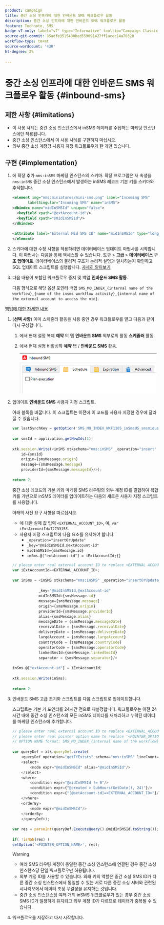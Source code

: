 ```yaml
---
product: campaign
title: 중간 소싱 인프라에 대한 인바운드 SMS 워크플로우 활동
description: 중간 소싱 인프라에 대한 인바운드 SMS 워크플로우 활동
feature: Technote, SMS
badge-v7-only: label="v7" type="Informative" tooltip="Campaign Classic v7에만 적용"
source-git-commit: 85adfe3515480bed559091427ff1acec14a70320
workflow-type: tm+mt
source-wordcount: '430'
ht-degree: 2%

---
```


# 중간 소싱 인프라에 대한 인바운드 SMS 워크플로우 활동 {#inbound-sms}

## 제한 사항 {#limitations}

* 이 사용 사례는 중간 소싱 인스턴스에서 inSMS 데이터를 수집하는 마케팅 인스턴스에만 적용됩니다.
* 중간 소싱 인스턴스에서 이 사용 사례를 구현하지 마십시오.
* 외부 중간 소싱 계정당 사용자 지정 워크플로우가 한 개만 있습니다.

## 구현 {#implementation}

1. 에 확장 추가 `nms:inSMS` 마케팅 인스턴스의 스키마. 확장 프로그램은 새 속성을 `nms:inSMS` 중간 소싱 인스턴스에서 발생하는 inSMS 레코드 기본 키를 스키마와 추적합니다.

   ```xml
   <element img="nms:miniatures/mini-sms.png" label="Incoming SMS"
          labelSingular="Incoming SMS" name="inSMS">
   <dbindex name="midInSMSId" unique="false">
     <keyfield xpath="@extAccount-id"/>
     <keyfield xpath="@midInSMSId"/>
   </dbindex>
   
   <attribute label="External Mid SMS ID" name="midInSMSId" type="long"/>
   </element>
   ```

1. 스키마에 대한 수정 사항을 적용하려면 데이터베이스 업데이트 마법사를 시작합니다. 이 마법사는 다음을 통해 액세스할 수 있습니다. **도구** > **고급** > **데이터베이스 구조 업데이트**. 데이터베이스의 물리적 구조가 논리적 설명과 일치하는지 확인하고 SQL 업데이트 스크립트를 실행합니다. [자세히 알아보기](../../configuration/using/updating-the-database-structure.md)

1. 다음 내용이 포함된 워크플로우 중지 및 백업 **인바운드 SMS 활동**.

   다음 형식으로 해당 옵션 포인터 백업 `SMS_MO_INDEX_{internal name of the workflow}_{name of the insms workflow activity}_{internal name of the external account to access the mid}`.

[백업에 대한 자세한 내용](../../production/using/backup.md)

1. (**선택 사항**) 이미 스케줄러 활동을 사용 중인 경우 워크플로우를 열고 다음과 같이 다시 구성합니다.

   1. 에서 현재 설정 복제 **예약** 의 탭 **인바운드 SMS** 외부로의 활동 **스케줄러** 활동.

   1. 에서 현재 설정 비활성화 **예약** 탭 / **인바운드 SMS** 활동.

      ![](assets/inbound_sms_1.png)

1. 업데이트 **인바운드 SMS** 사용자 지정 스크립트.

   아래 블록을 바꿉니다. 이 스크립트는 이전에 이 코드를 사용자 지정한 경우에 달라질 수 있습니다.

   ```Javascript
   var lastSynchKey = getOption('SMS_MO_INDEX_WKF1105_inSmsUS_smsmidus');
   
   var smsId = application.getNewIds(1);
   
   xtk.session.Write(<inSMS xtkschema="nms:inSMS" _operation="insert"
       id={smsId}
       origin={smsMessage.origin}
       message={smsMessage.message}
       providerId={smsMessage.messageId}/>);
   
   return 2;
   ```

   중간 소싱 레코드의 기본 키와 마케팅 SMS 라우팅의 외부 계정 ID를 결합하여 복합 키를 기반으로 inSMS 데이터를 업데이트하는 다음의 새로운 사용자 지정 스크립트를 사용합니다.

   아래의 사전 요구 사항을 따르십시오.

   * 에 대한 실제 값 입력 `<EXTERNAL_ACCOUNT_ID>`, 예, `var iExtAccountId=72733155`.
   * 사용자 지정 스크립트에 다음 요소를 유지해야 합니다.
      * `_operation="insertOrUpdate"`
      * `_key="@midInSMSId,@extAccount-id"`
      * `midInSMSId={smsMessage.id}`
      * `inSms.@["extAccount-id"] = iExtAccountId;{}`

   ```Javascript
   // please enter real external account ID to replace <EXTERNAL ACCOUNT ID>
   var iExtAccountId=<EXTERNAL_ACCOUNT_ID>;
   
   var inSms = <inSMS xtkschema="nms:inSMS" _operation="insertOrUpdate"
   
               _key="@midInSMSId,@extAccount-id"
               midInSMSId={smsMessage.id}
               message={smsMessage.message}
               origin={smsMessage.origin}
               providerId={smsMessage.providerId}
               alias={smsMessage.alias}
               messageDate = {smsMessage.messageDate}
               receivalDate = {smsMessage.receivalDate}
               deliveryDate = {smsMessage.deliveryDate}
               largeAccount = {smsMessage.largeAccount}
               countryCode = {smsMessage.countryCode}
               operatorCode = {smsMessage.operatorCode}
               linkedSmsId={smsMessage.linkedSmsId}
               separator = {smsMessage.separator}/>
   
   inSms.@["extAccount-id"] = iExtAccountId;
   
   xtk.session.Write(inSms);
   
   return 2;
   ```

1. 인바운드 SMS 고급 초기화 스크립트를 다음 스크립트로 업데이트합니다.

   스크립트는 기본 키 포인터를 24시간 전으로 재설정합니다. 워크플로우는 이전 24시간 내에 중간 소싱 인스턴스의 모든 inSMS 데이터를 재처리하고 누락된 데이터를 마케팅 인스턴스에 추가합니다.

   ```Javascript
   // please enter real external account ID to replace <EXTERNAL_ACCOUNT_ID>
   // please enter real pointer option name to replace '<POINTER_OPTION_NAME>'
   // OPTION NAME format: SMS_MO_INDEX_{internal name of the workflow}_inSms_{internal name of the external account to access the mid}
   
   var queryDef = xtk.queryDef.create(
       <queryDef operation="getIfExists" schema="nms:inSMS" lineCount="1">
       <select>
           <node expr="@midInSMSId" alias="@midInSMSId"/>
       </select>
       <where>
           <condition expr="@midInSMSId != 0"/>
           <condition expr={"@created > SubHours(GetDate(), 24)"}/>
           <condition expr={"[@extAccount-id]=<EXTERNAL_ACCOUNT_ID>"}/>
       </where>
       <orderBy>
           <node expr="@midInSMSId"/>
       </orderBy>
       </queryDef>);
   
   var res = parseInt(queryDef.ExecuteQuery().@midInSMSId.toString());
   
   if( !isNaN(res) )
   setOption('<POINTER_OPTION_NAME>', res);
   ```

   >[!WARNING]
   >
   > * 여러 SMS 라우팅 계정이 동일한 중간 소싱 인스턴스에 연결된 경우 중간 소싱 인스턴스당 단일 워크플로우만 허용됩니다.
   > * 외부 계정 ID를 사용할 수 있습니다. 외래 키의 역할은 중간 소싱 SMS ID가 다른 중간 소싱 인스턴스에서 동일할 수 있는 서로 다른 중간 소싱 서버와 관련된 시나리오에서 데이터 조정 무결성을 유지하는 것입니다.
   > * 중간 소싱 인스턴스당 여러 개의 inSMS 워크플로우가 있는 경우 중간 소싱 SMS ID가 일정하게 유지되고 외부 계정 ID가 다르므로 데이터가 중복될 수 있습니다.

1. 워크플로우를 저장하고 다시 시작합니다.


